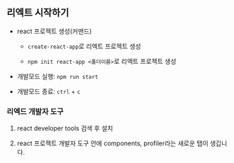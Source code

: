 ## 리엑트 시작하기

- react 프로젝트 생성(커맨드)

  - `create-react-app`로 리엑트 프로젝트 생성

  - `npm init react-app <폴더이름>`로 리엑트 프로젝트 생성

- 개발모드 실행: `npm run start`

- 개발모드 종료: `ctrl` + `c`

### 리엑드 개발자 도구

1. react developer tools 검색 후 설치

2. react 프로젝트 개발자 도구 안에 components, profiler라는 새로운 탭이 생깁니다.
